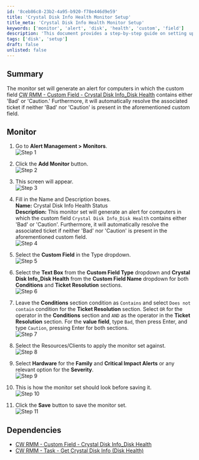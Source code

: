 ```yaml
---
id: '8ceb86c8-23b2-4a95-b920-f78e446d9e59'
title: 'Crystal Disk Info Health Monitor Setup'
title_meta: 'Crystal Disk Info Health Monitor Setup'
keywords: ['monitor', 'alert', 'disk', 'health', 'custom', 'field']
description: 'This document provides a step-by-step guide on setting up a monitor in ConnectWise RMM that generates alerts based on the health status of disks as reported by the Crystal Disk Info custom field. It also details how to automate ticket resolution based on the disk health status.'
tags: ['disk', 'setup']
draft: false
unlisted: false
---
```


## Summary

The monitor set will generate an alert for computers in which the custom field [CW RMM - Custom Field - Crystal Disk Info_Disk Health](<../custom-fields/Crystal Disk Info_Disk Health.md>) contains either 'Bad' or 'Caution.' Furthermore, it will automatically resolve the associated ticket if neither 'Bad' nor 'Caution' is present in the aforementioned custom field.

## Monitor

1. Go to **Alert Management > Monitors**.  
   ![Step 1](../../../static/img/Crystal-Disk-Info-Health-Status/image_1.png)

2. Click the **Add Monitor** button.  
   ![Step 2](../../../static/img/Crystal-Disk-Info-Health-Status/image_2.png)

3. This screen will appear.  
   ![Step 3](../../../static/img/Crystal-Disk-Info-Health-Status/image_3.png)

4. Fill in the Name and Description boxes.  
   **Name:** Crystal Disk Info Health Status  
   **Description:** This monitor set will generate an alert for computers in which the custom field `Crystal Disk Info_Disk Health` contains either 'Bad' or 'Caution'. Furthermore, it will automatically resolve the associated ticket if neither 'Bad' nor 'Caution' is present in the aforementioned custom field.  
   ![Step 4](../../../static/img/Crystal-Disk-Info-Health-Status/image_4.png)

5. Select the **Custom Field** in the Type dropdown.  
   ![Step 5](../../../static/img/Crystal-Disk-Info-Health-Status/image_5.png)

6. Select the **Text Box** from the **Custom Field Type** dropdown and **Crystal Disk Info_Disk Health** from the **Custom Field Name** dropdown for both **Conditions** and **Ticket Resolution** sections.  
   ![Step 6](../../../static/img/Crystal-Disk-Info-Health-Status/image_6.png)

7. Leave the **Conditions** section condition as `Contains` and select `Does not contain` condition for the **Ticket Resolution** section. Select `OR` for the operator in the **Conditions** section and `AND` as the operator in the **Ticket Resolution** section. For the **value field**, type `Bad`, then press Enter, and type `Caution`, pressing Enter for both sections.  
   ![Step 7](../../../static/img/Crystal-Disk-Info-Health-Status/image_7.png)

8. Select the Resources/Clients to apply the monitor set against.  
   ![Step 8](../../../static/img/Crystal-Disk-Info-Health-Status/image_8.png)

9. Select **Hardware** for the **Family** and **Critical Impact Alerts** or any relevant option for the **Severity**.  
   ![Step 9](../../../static/img/Crystal-Disk-Info-Health-Status/image_9.png)

10. This is how the monitor set should look before saving it.  
    ![Step 10](../../../static/img/Crystal-Disk-Info-Health-Status/image_10.png)

11. Click the **Save** button to save the monitor set.  
    ![Step 11](../../../static/img/Crystal-Disk-Info-Health-Status/image_11.png)

## Dependencies

- [CW RMM - Custom Field - Crystal Disk Info_Disk Health](<../custom-fields/Crystal Disk Info_Disk Health.md>)  
- [CW RMM - Task - Get Crystal Disk Info (Disk Health)](<../tasks/Get Crystal Disk Info (Disk Health).md>)

